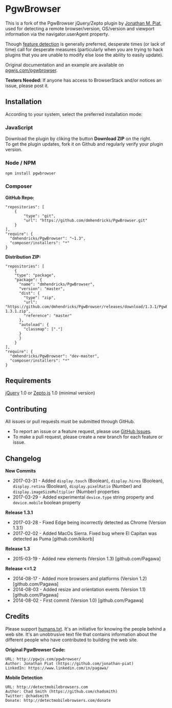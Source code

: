 # PgwBrowser

This is a fork of the PgwBrowser jQuery/Zepto plugin by [Jonathan M. Piat](github.com/jonathan-piat), used for detecting a remote browser/version, OS/version and viewport information via the navigator.userAgent property.

Though [feature detection](https://learn.jquery.com/code-organization/feature-browser-detection/) is generally preferred, desperate times (or lack of time) call for desperate measures (particularly when you are trying to hack plugins that you are unable to modify else lose the ability to easily update).

Original documentation and an example are available on [pgwjs.com/pgwbrowser](http://pgwjs.com/pgwbrowser/).

**Testers Needed:** If anyone has access to BrowserStack and/or notices an issue, please post it.

## Installation

According to your system, select the preferred installation mode:

### JavaScript

Download the plugin by cliking the button **Download ZIP** on the right.  
To get the plugin updates, fork it on Github and regularly verify your plugin version.

### Node / NPM

    npm install pgwbrowser

### Composer

**GitHub Repo:**

	"repositories": [
	    {
	        "type": "git",
	        "url": "https://github.com/dmhendricks/PgwBrowser.git"
	    }
	],
	"require": {
      "dmhendricks/PgwBrowser": "~1.3",
      "composer/installers": "*"
	}

**Distribution ZIP:**

	"repositories": [
	    {
        "type": "package",
        "package": {
          "name": "dmhendricks/PgwBrowser",
          "version": "master",
          "dist": {
            "type": "zip",
            "url": "https://github.com/dmhendricks/PgwBrowser/releases/download/1.3.1/PgwBrowser-1.3.1.zip",
            "reference": "master"
          },
          "autoload": {
            "classmap": ["."]
          }
	      }
	    }
	],
	"require": {
      "dmhendricks/PgwBrowser": "dev-master",
      "composer/installers": "*"
	}


## Requirements

[jQuery](https://jquery.com/) 1.0 or [Zepto.js](http://zeptojs.com/) 1.0 (minimal version)

## Contributing

All issues or pull requests must be submitted through GitHub.

* To report an issue or a feature request, please use [GitHub Issues](https://github.com/dmhendricks/PgwBrowser/issues).
* To make a pull request, please create a new branch for each feature or issue.

## Changelog

**New Commits**

* 2017-03-31 - Added `display.touch` (Boolean), `display.hires` (Boolean), `display.retina` (Boolean), `display.pixelRatio` (Number) and `display.imageSizeMultiplier` (Number) properties
* 2017-03-29 - Added experimental `device.type` string property and `device.mobile` boolean property

**Release 1.3.1**

* 2017-03-28 - Fixed Edge being incorrectly detected as Chrome (Version 1.3.1)
* 2017-02-02 - Added MacOs Sierra. Fixed bug where El Capitan was detected as Puma [github.com/kikorb]

**Release 1.3**

* 2015-03-19 - Added new elements (Version 1.3) [github.com/Pagawa]

**Release <=1.2**

* 2014-08-17 - Added more browsers and platforms (Version 1.2) [github.com/Pagawa]
* 2014-08-03 - Added resize and orientation events (Version 1.1) [github.com/Pagawa]
* 2014-08-02 - First commit (Version 1.0) [github.com/Pagawa]

## Credits

Please support [humans.txt](http://humanstxt.org/). It's an initiative for knowing the people behind a web site. It's an unobtrusive text file that contains information about the different people who have contributed to building the web site.

**Original PgwBrowser Code:**

    URL: http://pgwjs.com/pgwbrowser/
    Author: Jonathan Piat (https://github.com/jonathan-piat)
    LinkedIn: https://www.linkedin.com/in/pagawa/

**Mobile Detection**

    URL: http://detectmobilebrowsers.com
    Author: Chad Smith (https://github.com/chadsmith)
    Twitter: @chadsmith
    Donate: http://detectmobilebrowsers.com/donate
